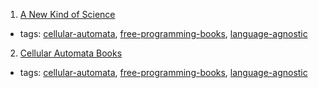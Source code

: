 1. [A New Kind of Science](https://www.wolframscience.com/nksonline/toc.html)
  * tags: [cellular-automata](tags/cellular-automata.md), [free-programming-books](tags/free-programming-books.md), [language-agnostic](tags/language-agnostic.md)
2. [Cellular Automata Books](http://uncomp.uwe.ac.uk/genaro/Cellular_Automata_Repository/Books.html)
  * tags: [cellular-automata](tags/cellular-automata.md), [free-programming-books](tags/free-programming-books.md), [language-agnostic](tags/language-agnostic.md)
